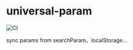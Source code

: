 # universal-param

![CI](https://github.com/MarvelSQ/universal-param/actions/workflows/CI.yml/badge.svg)

sync params from searchParam、localStorage...
